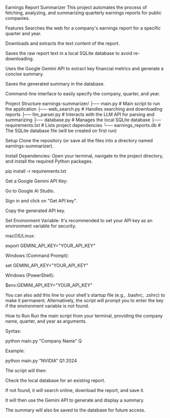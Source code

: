 Earnings Report Summarizer
This project automates the process of fetching, analyzing, and summarizing quarterly earnings reports for public companies.

Features
Searches the web for a company's earnings report for a specific quarter and year.

Downloads and extracts the text content of the report.

Saves the raw report text in a local SQLite database to avoid re-downloading.

Uses the Google Gemini API to extract key financial metrics and generate a concise summary.

Saves the generated summary in the database.

Command-line interface to easily specify the company, quarter, and year.

Project Structure
earnings-summarizer/
├── main.py             # Main script to run the application
├── web_search.py       # Handles searching and downloading reports
├── llm_parser.py       # Interacts with the LLM API for parsing and summarizing
├── database.py         # Manages the local SQLite database
├── requirements.txt    # Lists project dependencies
└── earnings_reports.db # The SQLite database file (will be created on first run)

Setup
Clone the repository (or save all the files into a directory named earnings-summarizer).

Install Dependencies:
Open your terminal, navigate to the project directory, and install the required Python packages.

pip install -r requirements.txt

Get a Google Gemini API Key:

Go to Google AI Studio.

Sign in and click on "Get API key".

Copy the generated API key.

Set Environment Variable:
It's recommended to set your API key as an environment variable for security.

macOS/Linux:

export GEMINI_API_KEY="YOUR_API_KEY"

Windows (Command Prompt):

set GEMINI_API_KEY="YOUR_API_KEY"

Windows (PowerShell):

$env:GEMINI_API_KEY="YOUR_API_KEY"

You can also add this line to your shell's startup file (e.g., .bashrc, .zshrc) to make it permanent. Alternatively, the script will prompt you to enter the key if the environment variable is not found.

How to Run
Run the main script from your terminal, providing the company name, quarter, and year as arguments.

Syntax:

python main.py "Company Name" Q<number> <year>

Example:

python main.py "NVIDIA" Q1 2024

The script will then:

Check the local database for an existing report.

If not found, it will search online, download the report, and save it.

It will then use the Gemini API to generate and display a summary.

The summary will also be saved to the database for future access.
